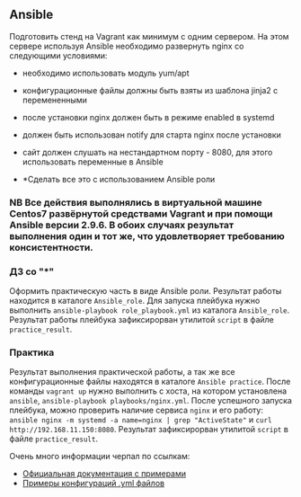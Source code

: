 ## Ansible

Подготовить стенд на Vagrant как минимум с одним сервером. На этом сервере используя Ansible необходимо развернуть nginx со следующими условиями:
- необходимо использовать модуль yum/apt
- конфигурационные файлы должны быть взяты из шаблона jinja2 с перемененными
- после установки nginx должен быть в режиме enabled в systemd
- должен быть использован notify для старта nginx после установки
- сайт должен слушать на нестандартном порту - 8080, для этого использовать переменные в Ansible

- *Сделать все это с использованием Ansible роли

### NB Все действия выполнялись в виртуальной машине Centos7 развёрнутой средствами Vagrant и при помощи Ansible версии 2.9.6. В обоих случаях результат выполнения один и тот же, что удовлетворяет требованию консистентности.

### ДЗ со "*"
Оформить практическую часть в виде Ansible роли. Результат работы находится в каталоге `Ansible_role`. Для запуска плейбука нужно выполнить `ansible-playbook role_playbook.yml` из каталога `Ansible_role`. Результат работы плейбука зафиксирорван утилитой `script` в файле `practice_result`.

### Практика
Результат выполнения практической работы, а так же все конфигурационные файлы находятся в каталоге `Ansible practice`. После команды `vagrant up` нужно выполнить с хоста, на котором установлена `ansible`, `ansible-playbook playbooks/nginx.yml`. После успешного запуска плейбука, можно проверить наличие сервиса `nginx` и его работу: `ansible nginx -m systemd -a name=nginx | grep "ActiveState"` и `curl http://192.168.11.150:8080`. Результат зафиксирорван утилитой `script` в файле `practice_result`.

Очень много информации черпал по ссылкам:
- [Официальная документация с примерами](https://docs.ansible.com/)
- [Примеры конфигураций .yml файлов](https://github.com/ansible/ansible-examples)